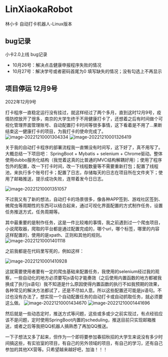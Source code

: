 # LinXiaokaRobot
林小卡 自动打卡机器人-Linux版本
## bug记录
小卡2.0上线 bug记录
- 10月26号：解决点击健康申报程序失败的情况
- 10月27号：解决学号或者密码首尾为0 填写缺失的情况；没有勾选上不再显示

## 项目停运 12月9号

2022年12月9号

打卡程序一直稳定运行没有挂过，就这样经过了两个多月，直到这时12月9号，疫情防控放开了很多，南京的大学生终于不用健康打卡了，还想着之后有时间做个可视化管理界面管理账号、自动配置打卡时间等很多事情，这下看着是不用了...果断结束这一健康打卡的项目，为我打卡的使命完成了。
![image-20221210001304334](https://typora-img-xue.oss-cn-beijing.aliyuncs.com/img/image-20221210001304334.png)
![image-20221210001326419](https://typora-img-xue.oss-cn-beijing.aliyuncs.com/img/image-20221210001326419.png)

关于我的自动打卡程序的部署流程我一直懒没有时间写，这下好了，真不用写了。大概总结一下项目吧：
SpringBoot + Mybatis + selenium + Chrome驱动。整体使用dubbo服务化结构（我觉着这真的比普通的MVC结构解耦好用）；使用了程序包外的配置，改一下打卡时间，改一下线程数量等不需要重新打包；配置了线程池，来执行多个账号打卡；配置了日志，存储每天的日志在项目所在文件夹下；使用了邮箱推送，提示成功失败，连带着发今日日志。

![image-20221210001351057](https://typora-img-xue.oss-cn-beijing.aliyuncs.com/img/image-20221210001351057.png)

不过我又有了新的想法，自动打卡的场景很多，像各种APP签到、游戏社区签到、微爬虫等周期性的东西可以结合起来，通过可视化界面配置的方式制作任务，设置任务推送方式，任务周期等。

其中最重要的是制作任务，这是一件比较难的事情，我之前遇到过一个爬虫项目，小说爬取器，爬取的平台都是通过配置完成的，哪个url，哪个标签，哪里的内容这样配置的，使用的是xpath、正则和其他的规则。
![image-20221210001401118](https://typora-img-xue.oss-cn-beijing.aliyuncs.com/img/image-20221210001401118.png)

之前我都是在代码里写死的，例如这样：

![image-20221210001410928](https://typora-img-xue.oss-cn-beijing.aliyuncs.com/img/image-20221210001410928.png)

这就需要使用者要有一定的爬虫基础来配置任务，我使用的selenium经过我的观察，一些自动化的地方必须要写js语句才能奏效（之后使用内置函数的地方都被我换成了执行js语句）我不知道是什么原因使得内置函数的执行不如我预期的效果，各种常见的解决方法都试了，还是不尽如人意。所以这些配置还可能是js语句。不过也没有办法了，想实现一个自动配置任务的自动打卡或自动抓取任务，就必须要这么做。
![image-20221210001434670](https://typora-img-xue.oss-cn-beijing.aliyuncs.com/img/image-20221210001434670.png)
![image-20221210001441696](https://typora-img-xue.oss-cn-beijing.aliyuncs.com/img/image-20221210001441696.png)



然后就是一些动态定时，推送方式等问题，这些或多或少之前实现过，有点经验应该不是问题，定时使用SpringBoot内置的scheduling，推送目前只实现邮箱推送，或者之后等我把QQ机器人搞熟悉了再加QQ推送。

一下子想法又多了起来，但作为一个即将要参加春招秋招的大学生来说没有多少时间搞这些，有实验室的项目，有自己的另外领域的项目，有自己的学习，还有自己参加的其他XX营等。只希望越来越好吧，加油！！！



